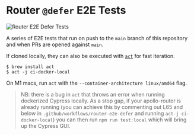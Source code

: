 # Router `@defer` E2E Tests

![Router E2E Defer Tests](https://github.com/alessbell/router-defer-e2e-tests/actions/workflows/router-e2e-defer-tests.yml/badge.svg)

A series of E2E tests that run on push to the `main` branch of this repository and when PRs are opened against `main`.

If cloned locally, they can also be executed with [`act`](https://github.com/nektos/act) for fast iteration.

```
$ brew install act
$ act -j ci-docker-local
```

On M1 macs, run `act` with the `--container-architecture linux/amd64` flag.

> NB: there is a bug in `act` that throws an error when running dockerized Cypress locally. As a stop gap, if your apollo-router is already running (you can achieve this by commenting out L65 and below in `.github/workflows/router-e2e-defer` and running `act-j ci-docker-local`) you can then run `npm run test:local` which will bring up the Cypress GUI.